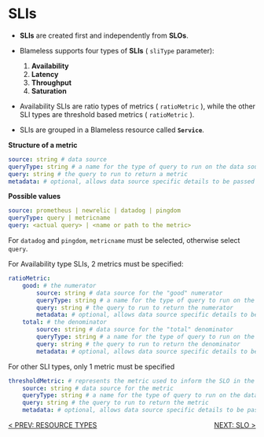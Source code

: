 # SLIs

-   **SLIs** are created first and independently from **SLOs**.

-   Blameless supports four types of **SLIs** ( `sliType` parameter):

    1. **Availability**
    2. **Latency**
    3. **Throughput**
    4. **Saturation**

-   Availability SLIs are ratio types of metrics ( `ratioMetric` ), while the other SLI types are threshold based metrics ( `ratioMetric` ).

-   SLIs are grouped in a Blameless resource called **`Service`**.

**Structure of a metric**

```yaml
source: string # data source
queryType: string # a name for the type of query to run on the data source
query: string # the query to run to return a metric
metadata: # optional, allows data source specific details to be passed
```

**Possible values**

```yaml
source: prometheus | newrelic | datadog | pingdom
queryType: query | metricname
query: <actual query> | <name or path to the metric>
```

For `datadog` and `pingdom`, `metricname` must be selected, otherwise select `query`.

For Availability type SLIs, 2 metrics must be specified:

```yaml
ratioMetric:
    good: # the numerator
        source: string # data source for the "good" numerator
        queryType: string # a name for the type of query to run on the data source
        query: string # the query to run to return the numerator
        metadata: # optional, allows data source specific details to be passed
    total: # the denominator
        source: string # data source for the "total" denominator
        queryType: string # a name for the type of query to run on the data source
        query: string # the query to run to return the denominator
        metadata: # optional, allows data source specific details to be passed
```

For other SLI types, only 1 metric must be specified

```yaml
thresholdMetric: # represents the metric used to inform the SLO in the objectives stanza
    source: string # data source for the metric
    queryType: string # a name for the type of query to run on the data source
    query: string # the query to run to return the metric
    metadata: # optional, allows data source specific details to be passed
```

<div style="display: flex; flex-direction: row; flex-wrap: nowrap; justify-content: space-between;">
<div>
    <a href="resource-types.md">< PREV: RESOURCE TYPES</a>
</div>
<div>
    <a href="slo.md">NEXT: SLO ></a>
</div>
</div>
